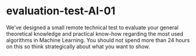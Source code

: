 # evaluation-test-AI-01

We've designed a small remote technical test to evaluate your general theoretical knowledge and practical know-how regarding the most used algorithms in Machine Learning. You should not spend more than 24 hours on this so think strategically about what you want to show.
